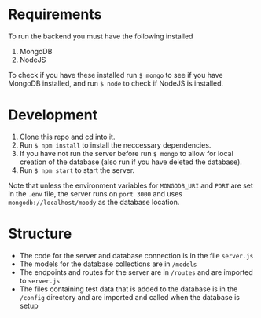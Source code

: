 # Requirements

To run the backend you must have the following installed
1. MongoDB
2. NodeJS

To check if you have these installed run
`$ mongo` to see if you have MongoDB installed, and run `$ node` to check if NodeJS is installed. 

# Development

1. Clone this repo and cd into it.
2. Run `$ npm install` to install the neccessary dependencies.
3. If you have not run the server before run `$ mongo` to allow for local creation of the database (also run if you have deleted the database).
3. Run `$ npm start` to start the server.

Note that unless the environment variables for `MONGODB_URI` and `PORT` are set in the `.env` file, the server runs on `port 3000` and uses `mongodb://localhost/moody` as the database location.

# Structure

- The code for the server and database connection is in the file `server.js`
- The models for the database collections are in `/models`
- The endpoints and routes for the server are in `/routes` and are imported to `server.js`
- The files containing test data that is added to the database is in the `/config` directory and are imported and called when the database is setup
